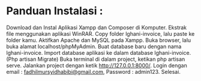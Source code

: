 # Panduan Instalasi :

Download dan Instal Aplikasi Xampp dan Composer di Komputer.
Ekstrak file menggunakan aplikasi WinRAR.
Copy folder lghani-invoice, lalu paste ke folder kamu.
Aktifkan Apache dan MySQL pada Xampp.
Buka browser, lalu buka alamat localhost/phpMyAdmin.
Buat database baru dengan nama lghani-invoice.
Import database aplikasi ke dalam database lghani-invoice.(Php artisan Migrate)
Buka terminal di dalam project, ketikan php artisan serve.
Jalankan project dengan ketik http://127.0.0.1:8000/.
Login dengan email : fadhilmursyidhabibi@gmail.com, Password : admin123.
Selesai.
